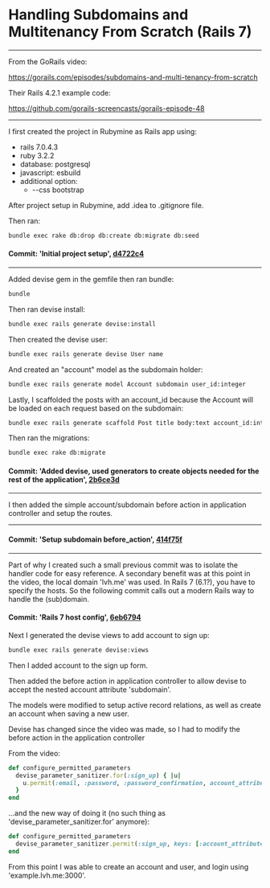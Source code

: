 # Handling Subdomains and Multitenancy From Scratch (Rails 7)

---

From the GoRails video:

https://gorails.com/episodes/subdomains-and-multi-tenancy-from-scratch

Their Rails 4.2.1 example code:

https://github.com/gorails-screencasts/gorails-episode-48

---
I first created the project in Rubymine as Rails app using: 

- rails 7.0.4.3
- ruby 3.2.2
- database: postgresql
- javascript: esbuild
- additional option: 
  - --css bootstrap

After project setup in Rubymine, add .idea to .gitignore file.

Then ran:

```bash
bundle exec rake db:drop db:create db:migrate db:seed
```

#### Commit: 'Initial project setup', [d4722c4](https://github.com/robault/CustomSubdomains/commit/d4722c4332ee3e2cbdd05dc59f5dc75292c863f3)

---

Added devise gem in the gemfile then ran bundle:

```bash
bundle
```

Then ran devise install:

```bash
bundle exec rails generate devise:install
```

Then created the devise user:

```bash
bundle exec rails generate devise User name
```

And created an "account" model as the subdomain holder:

```bash
bundle exec rails generate model Account subdomain user_id:integer
```

Lastly, I scaffolded the posts with an account_id because the Account will be loaded on each request based on the subdomain:

```bash
bundle exec rails generate scaffold Post title body:text account_id:integer
```

Then ran the migrations:

```bash
bundle exec rake db:migrate
```

#### Commit: 'Added devise, used generators to create objects needed for the rest of the application', [2b6ce3d](https://github.com/robault/CustomSubdomains/commit/2b6ce3d57179d2c85c45caa0b8e43d580530fe67)

---

I then added the simple account/subdomain before action in application controller and setup the routes.

---

#### Commit: 'Setup subdomain before_action', [414f75f](https://github.com/robault/CustomSubdomains/commit/414f75f54786135afb4e02e0e948193b5b9734a7)

---

Part of why I created such a small previous commit was to isolate the handler code for easy reference. A secondary benefit was at this point in the video, the local domain 'lvh.me' was used. In Rails 7 (6.1?), you have to specify the hosts. So the following commit calls out a modern Rails way to handle the (sub)domain.

#### Commit: 'Rails 7 host config', [6eb6794](https://github.com/robault/CustomSubdomains/commit/6eb6794a40c130d014d301206a96bf797a5ea034)

Next I generated the devise views to add account to sign up:

```bash
bundle exec rails generate devise:views
```

Then I added account to the sign up form.

Then added the before action in application controller to allow devise to accept the nested account attribute 'subdomain'.

The models were modified to setup active record relations, as well as create an account when saving a new user. 

Devise has changed since the video was made, so I had to modify the before action in the application controller

From the video:

```ruby
def configure_permitted_parameters
  devise_parameter_sanitizer.for(:sign_up) { |u|
    u.permit(:email, :password, :password_confirmation, account_attributes: [:subdomain])
  }
end
```

...and the new way of doing it (no such thing as 'devise_parameter_sanitizer.for' anymore):

```ruby
def configure_permitted_parameters
  devise_parameter_sanitizer.permit(:sign_up, keys: [:account_attributes => [:subdomain]])
end
```

From this point I was able to create an account and user, and login using 'example.lvh.me:3000'.
